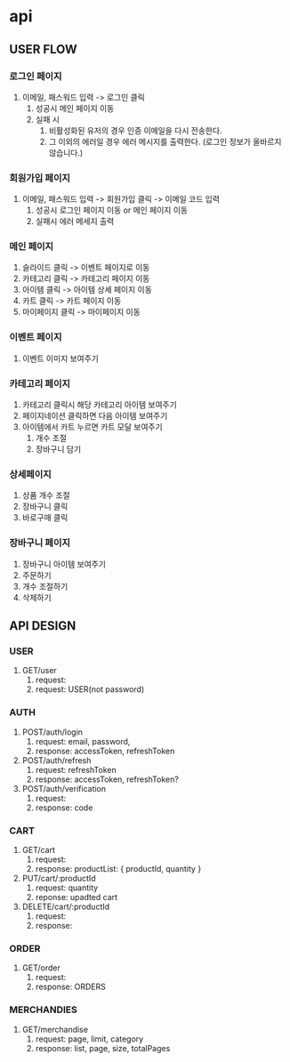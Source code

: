 # api

## USER FLOW

### 로그인 페이지

1. 이메일, 패스워드 입력 -> 로그인 클릭
   1. 성공시 메인 페이지 이동
   2. 실패 시
      1. 비활성화된 유저의 경우 인증 이메일을 다시 전송한다.
      2. 그 이외의 에러일 경우 에러 메시지를 출력한다. (로그인 정보가 올바르지 않습니다.)

### 회원가입 페이지

1. 이메일, 패스워드 입력 -> 회원가입 클릭 -> 이메일 코드 입력
   1. 성공시 로그인 페이지 이동 or 메인 페이지 이동
   2. 실패시 에러 메세지 출력

### 메인 페이지

1. 슬라이드 클릭 -> 이벤트 페이지로 이동
2. 카테고리 클릭 -> 카테고리 페이지 이동
3. 아이템 클릭 -> 아이템 상세 페이지 이동
4. 카트 클릭 -> 카트 페이지 이동
5. 마이페이지 클릭 -> 마이페이지 이동

### 이벤트 페이지

1. 이벤트 이미지 보여주기

### 카테고리 페이지

1. 카테고리 클릭시 해당 카테고리 아이템 보여주기
2. 페이지네이션 클릭하면 다음 아이템 보여주기
3. 아이템에서 카트 누르면 카트 모달 보여주기
   1. 개수 조절
   2. 장바구니 담기

### 상세페이지

1. 상품 개수 조절
2. 장바구니 클릭
3. 바로구매 클릭

### 장바구니 페이지

1. 장바구니 아이템 보여주기
2. 주문하기
3. 개수 조절하기
4. 삭제하기

## API DESIGN

### USER

1. GET/user
   1. request:
   2. request: USER(not password)

### AUTH

1. POST/auth/login
   1. request: email, password,
   2. response: accessToken, refreshToken
2. POST/auth/refresh
   1. request: refreshToken
   2. response: accessToken, refreshToken?
3. POST/auth/verification
   1. request:
   2. response: code

### CART

1. GET/cart
   1. request:
   2. response: productList: { productId, quantity }
2. PUT/cart/:productId
   1. request: quantity
   2. reponse: upadted cart
3. DELETE/cart/:productId
   1. request:
   2. response:

### ORDER

1. GET/order
   1. request:
   2. response: ORDERS

### MERCHANDIES

1. GET/merchandise
   1. request: page, limit, category
   2. response: list, page, size, totalPages
